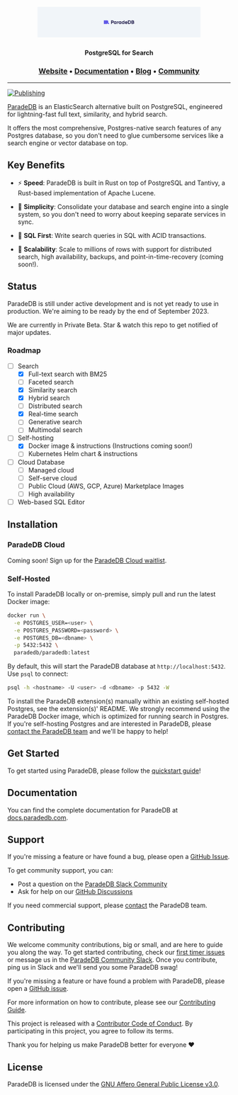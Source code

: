 <h1 align="center">
  <img src="docs/logo/readme.svg" alt="ParadeDB" width="368px"></a>
<br>
</h1>

<p align="center">
    <b>PostgreSQL for Search</b> <br />
</p>

<h3 align="center">
  <a href="https://paradedb.com">Website</a> &bull;
  <a href="https://docs.paradedb.com">Documentation</a> &bull;
  <a href="https://paradedb.com/blog">Blog</a> &bull;
  <a href="https://join.slack.com/t/paradedbcommunity/shared_invite/zt-217mordsh-ielS6BiZf7VW3rqKBFgAlQ">Community</a>
</h3>

---

[![Publishing](https://github.com/paradedb/paradedb/actions/workflows/publish-paradedb-to-dockerhub.yml/badge.svg)](https://github.com/paradedb/paradedb/actions/workflows/publish-paradedb-to-dockerhub.yml)

[ParadeDB](https://paradedb.com) is an ElasticSearch alternative built on PostgreSQL,
engineered for lightning-fast full text, similarity, and hybrid search.

It offers the most comprehensive, Postgres-native search features of any Postgres
database, so you don't need to glue cumbersome services like a search engine or
vector database on top.

## Key Benefits

- ⚡ **Speed**: ParadeDB is built in Rust on top of PostgreSQL and Tantivy,
  a Rust-based implementation of Apache Lucene.

- 🌿 **Simplicity**: Consolidate your database and search engine
  into a single system, so you don't need to worry about keeping separate services
  in sync.

- 🐘 **SQL First**: Write search queries in SQL with ACID transactions.

- 🚀 **Scalability**: Scale to millions of rows with support for distributed
  search, high availability, backups, and point-in-time-recovery (coming soon!).

## Status

ParadeDB is still under active development and is not yet ready to use
in production. We're aiming to be ready by the end of September 2023.

We are currently in Private Beta. Star & watch this repo to get notified of
major updates.

### Roadmap

- [ ] Search
  - [x] Full-text search with BM25
  - [ ] Faceted search
  - [x] Similarity search
  - [x] Hybrid search
  - [ ] Distributed search
  - [x] Real-time search
  - [ ] Generative search
  - [ ] Multimodal search
- [ ] Self-hosting
  - [x] Docker image & instructions (Instructions coming soon!)
  - [ ] Kubernetes Helm chart & instructions
- [ ] Cloud Database
  - [ ] Managed cloud
  - [ ] Self-serve cloud
  - [ ] Public Cloud (AWS, GCP, Azure) Marketplace Images
  - [ ] High availability
- [ ] Web-based SQL Editor

## Installation

### ParadeDB Cloud

Coming soon! Sign up for the [ParadeDB Cloud waitlist](https://paradedb.typeform.com/to/jHkLmIzx).

### Self-Hosted

To install ParadeDB locally or on-premise, simply pull and run the latest Docker
image:

```bash
docker run \
  -e POSTGRES_USER=<user> \
  -e POSTGRES_PASSWORD=<password> \
  -e POSTGRES_DB=<dbname> \
  -p 5432:5432 \
  paradedb/paradedb:latest
```

By default, this will start the ParadeDB database at `http://localhost:5432`. Use
`psql` to connect:

```bash
psql -h <hostname> -U <user> -d <dbname> -p 5432 -W
```

To install the ParadeDB extension(s) manually within an existing self-hosted Postgres,
see the extension(s)' README. We strongly recommend using the ParadeDB Docker image,
which is optimized for running search in Postgres. If you're self-hosting Postgres
and are interested in ParadeDB, please [contact the ParadeDB team](mailto:hello@paradedb.com)
and we'll be happy to help!

## Get Started

To get started using ParadeDB, please follow the [quickstart guide](https://docs.paradedb.com/quickstart)!

## Documentation

You can find the complete documentation for ParadeDB at [docs.paradedb.com](https://docs.paradedb.com).

## Support

If you're missing a feature or have found a bug, please open a
[GitHub Issue](https://github.com/paradedb/paradedb/issues/new/choose).

To get community support, you can:

- Post a question on the [ParadeDB Slack Community](https://join.slack.com/t/paradedbcommunity/shared_invite/zt-217mordsh-ielS6BiZf7VW3rqKBFgAlQ)
- Ask for help on our [GitHub Discussions](https://github.com/paradedb/paradedb/discussions)

If you need commercial support, please [contact](mailto:sales@paradedb.com) the
ParadeDB team.

## Contributing

We welcome community contributions, big or small, and are here to guide you along
the way. To get started contributing, check our [first timer issues](https://github.com/paradedb/paradedb/labels/good%20first%20issue)
or message us in the [ParadeDB Community Slack](https://join.slack.com/t/paradedbcommunity/shared_invite/zt-217mordsh-ielS6BiZf7VW3rqKBFgAlQ).
Once you contribute, ping us in Slack and we'll send you some ParadeDB swag!

If you're missing a feature or have found a problem with ParadeDB, please open a
[GitHub issue](https://github.com/paradedb/paradedb/issues/new/choose).

For more information on how to contribute, please see our
[Contributing Guide](CONTRIBUTING.md).

This project is released with a [Contributor Code of Conduct](https://github.com/paradedb/paradedb/blob/stable/CODE_OF_CONDUCT.md).
By participating in this project, you agree to follow its terms.

Thank you for helping us make ParadeDB better for everyone :heart:

## License

ParadeDB is licensed under the [GNU Affero General Public License v3.0](LICENSE).
